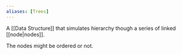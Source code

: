 ```yaml
---
aliases: [Trees]
---
```


A [[Data Structure]] that simulates hierarchy though a series of linked [[node|nodes]].

The nodes might be ordered or not.
